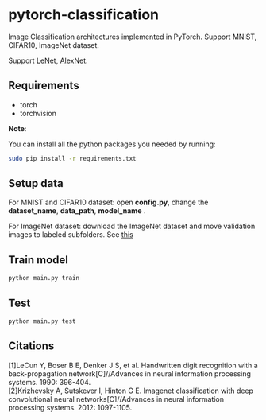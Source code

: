 # pytorch-classification

Image Classification architectures implemented in PyTorch. Support MNIST, CIFAR10, ImageNet dataset.

Support [LeNet](#lenet-paper), [AlexNet](#alexnet-paper).

## Requirements
* torch
* torchvision

**Note**:

You can install all the python packages you needed by running:
```bash
sudo pip install -r requirements.txt
```

## Setup data
For MNIST and CIFAR10 dataset: open **config.py**, change the **dataset_name**, **data_path**, **model_name** .

For ImageNet dataset: download the ImageNet dataset and move validation images to labeled subfolders. See [this](https://github.com/facebook/fb.resnet.torch/blob/master/INSTALL.md#download-the-imagenet-dataset)

## Train model
```bash
python main.py train
```

## Test
```bash
python main.py test
```

## Citations
<a id = 'lenet-paper'>
[1]LeCun Y, Boser B E, Denker J S, et al. Handwritten digit recognition with a back-propagation network[C]//Advances in neural information processing systems. 1990: 396-404.
<br>

<a id = 'alexnet-paper'>
[2]Krizhevsky A, Sutskever I, Hinton G E. Imagenet classification with deep convolutional neural networks[C]//Advances in neural information processing systems. 2012: 1097-1105.
<br>
